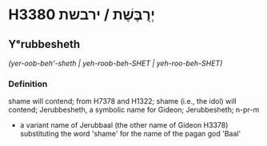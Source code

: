 # H3380 יְרֻבֶּשֶׁת / ירבשת

## Yᵉrubbesheth

_(yer-oob-beh'-sheth | yeh-roob-beh-SHET | yeh-roo-beh-SHET)_

### Definition

shame will contend; from H7378 and H1322; shame (i.e., the idol) will contend; Jerubbesheth, a symbolic name for Gideon; Jerubbesheth; n-pr-m

- a variant name of Jerubbaal (the other name of Gideon H3378) substituting the word 'shame' for the name of the pagan god 'Baal'

